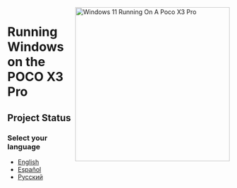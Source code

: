 <img align="right" src="https://github.com/wormstest/src_vayu_windows/blob/main/2Poco X3 Pro Windows.png" width="350" alt="Windows 11 Running On A Poco X3 Pro">


# Running Windows on the POCO X3 Pro

## Project Status

### Select your language

- [English](English/status.md)
- [Español](ESpañol/soporte.md)
- [Русский](Russian/status-ru.md)
